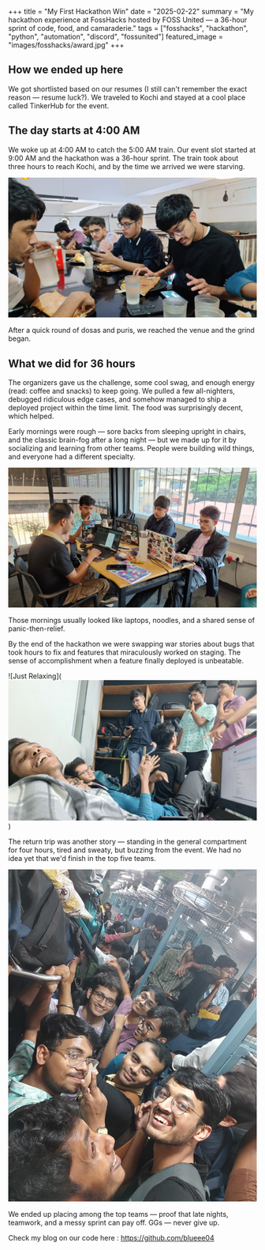 +++
title = "My First Hackathon Win"
date = "2025-02-22"
summary = "My hackathon experience at FossHacks hosted by FOSS United — a 36-hour sprint of code, food, and camaraderie."
tags = ["fosshacks", "hackathon", "python", "automation", "discord", "fossunited"]
featured_image = "images/fosshacks/award.jpg"
+++

## How we ended up here

We got shortlisted based on our resumes (I still can't remember the exact reason — resume luck?). We traveled to Kochi and stayed at a cool place called TinkerHub for the event.

## The day starts at 4:00 AM

We woke up at 4:00 AM to catch the 5:00 AM train. Our event slot started at 9:00 AM and the hackathon was a 36-hour sprint. The train took about three hours to reach Kochi, and by the time we arrived we were starving.

![Breakfast spread](https://raw.githubusercontent.com/blueee04/blog/main/content/images/2025-02-22-FossHacks/eating.jpg)

After a quick round of dosas and puris, we reached the venue and the grind began.

## What we did for 36 hours

The organizers gave us the challenge, some cool swag, and enough energy (read: coffee and snacks) to keep going. We pulled a few all-nighters, debugged ridiculous edge cases, and somehow managed to ship a deployed project within the time limit. The food was surprisingly decent, which helped.

Early mornings were rough — sore backs from sleeping upright in chairs, and the classic brain-fog after a long night — but we made up for it by socializing and learning from other teams. People were building wild things, and everyone had a different specialty.

![Early-morning grind — laptops and coffee](https://raw.githubusercontent.com/blueee04/blog/main/content/images/2025-02-22-FossHacks/sitting.jpg)

Those mornings usually looked like laptops, noodles, and a shared sense of panic-then-relief.

By the end of the hackathon we were swapping war stories about bugs that took hours to fix and features that miraculously worked on staging. The sense of accomplishment when a feature finally deployed is unbeatable.

![Just Relaxing](
![Early-morning grind — laptops and coffee](https://raw.githubusercontent.com/blueee04/blog/main/content/images/2025-02-22-FossHacks/relax.jpg))

The return trip was another story — standing in the general compartment for four hours, tired and sweaty, but buzzing from the event. We had no idea yet that we'd finish in the top five teams.


![Sweat And Smiles](https://raw.githubusercontent.com/blueee04/blog/main/content/images/2025-02-22-FossHacks/train.jpg)

We ended up placing among the top teams — proof that late nights, teamwork, and a messy sprint can pay off. GGs — never give up.

Check my blog on our code here : https://github.com/blueee04